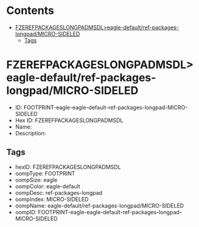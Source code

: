 



Contents
========

* [FZEREFPACKAGESLONGPADMSDL>eagle-default/ref-packages-longpad/MICRO-SIDELED](#fzerefpackageslongpadmsdleagle-defaultref-packages-longpadmicro-sideled)
	* [Tags](#tags)

# FZEREFPACKAGESLONGPADMSDL>eagle-default/ref-packages-longpad/MICRO-SIDELED

- ID: FOOTPRINT-eagle-eagle-default-ref-packages-longpad-MICRO-SIDELED
- Hex ID: FZEREFPACKAGESLONGPADMSDL
- Name: 
- Description: 

## Tags

- hexID: FZEREFPACKAGESLONGPADMSDL
- oompType: FOOTPRINT
- oompSize: eagle
- oompColor: eagle-default
- oompDesc: ref-packages-longpad
- oompIndex: MICRO-SIDELED
- oompName: eagle-default/ref-packages-longpad/MICRO-SIDELED
- oompID: FOOTPRINT-eagle-eagle-default-ref-packages-longpad-MICRO-SIDELED
